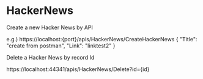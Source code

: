 # HackerNews

Create a new Hacker News by API

e.g.) 
https://localhost:{port}/apis/HackerNews/CreateHackerNews
{
    "Title": "create from postman",
    "Link": "linktest2"
}

Delete a Hacker News by record Id

https://localhost:44341/apis/HackerNews/Delete?id={id}
